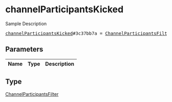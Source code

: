 # channelParticipantsKicked

Sample Description

<pre>
<a href="../constructor/channelParticipantsKicked.md">channelParticipantsKicked</a>#3c37bb7a = <a href="../type/ChannelParticipantsFilter.md">ChannelParticipantsFilter</a>;
</pre>

## Parameters

| Name | Type | Description |
|------|:----:|-------------|

## Type

[ChannelParticipantsFilter](../type/ChannelParticipantsFilter.md)
